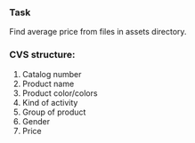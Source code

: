 ### Task
Find average price from files in assets directory.

### CVS structure:
 1. Catalog number
 2. Product name
 3. Product color/colors
 4. Kind of activity
 5. Group of product
 6. Gender
 7. Price
